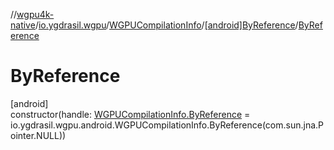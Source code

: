 //[wgpu4k-native](../../../../index.md)/[io.ygdrasil.wgpu](../../index.md)/[WGPUCompilationInfo](../index.md)/[[android]ByReference](index.md)/[ByReference](-by-reference.md)

# ByReference

[android]\
constructor(handle: [WGPUCompilationInfo.ByReference](../../../io.ygdrasil.wgpu.android/-w-g-p-u-compilation-info/-by-reference/index.md) = io.ygdrasil.wgpu.android.WGPUCompilationInfo.ByReference(com.sun.jna.Pointer.NULL))